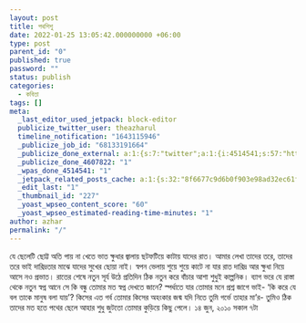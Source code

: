 ```yaml
---
layout: post
title: পথশিশু
date: 2022-01-25 13:05:42.000000000 +06:00
type: post
parent_id: "0"
published: true
password: ""
status: publish
categories:
  - কবিতা
tags: []
meta:
  _last_editor_used_jetpack: block-editor
  publicize_twitter_user: theazharul
  timeline_notification: "1643115946"
  _publicize_job_id: "68133191664"
  _publicize_done_external: a:1:{s:7:"twitter";a:1:{i:4514541;s:57:"https://twitter.com/theazharul/status/1485962099285278723";}}
  _publicize_done_4607822: "1"
  _wpas_done_4514541: "1"
  _jetpack_related_posts_cache: a:1:{s:32:"8f6677c9d6b0f903e98ad32ec61f8deb";a:2:{s:7:"expires";i:1643413628;s:7:"payload";a:3:{i:0;a:1:{s:2:"id";i:7;}i:1;a:1:{s:2:"id";i:109;}i:2;a:1:{s:2:"id";i:73;}}}}
  _edit_last: "1"
  _thumbnail_id: "227"
  _yoast_wpseo_content_score: "60"
  _yoast_wpseo_estimated-reading-time-minutes: "1"
author: azhar
permalink: "/"
---
```


যে ছেলেটি ছোট্ট অতি পায় না খেতে ভাত
ক্ষুধার জ্বালায় ছটফটিয়ে কাটায় যাদের রাত।
আমার লেখা তাদের তরে, তাদের তরে ভাই
দারিদ্রতার মাঝে যাদের সুখের ছোয়া নাই।
স্বপন ভেলায় শুয়ে শুয়ে কাটে না যার রাত
দারিদ্র আর ক্ষুধা নিয়ে আসে নও প্রভাত।
রাতের শেষে নতুন সূর্য উঠে প্রতিদিন ঠিক
নতুন করে বাঁচার আশা শুধুই কাল্পনিক।
ব্যাগ ভরে যে রাস্তা থেকে নতুন স্বপ্ন আনে
সে কি বন্ধু তোমার মত স্বপ্ন দেখতে জানে?
স্পর্ধাতে যার তোমার মনে প্রশ্ন জাগে ভাই-
‘কি করে যে বল তাকে মানুষ বলা যায়’?
কিসের এত গর্ব তোমার কিসের অহংকার
জন্ম যদি নিতে তুমি গর্ভে তাহার মা’র-
তুমিও ঠিক তাদের মত হতে পথের ছেলে
আহার শুধু জুটতো তোমার কুড়িয়ে কিছু পেলে।
১৪ জুন, ২০১০ সকাল ৭টা
